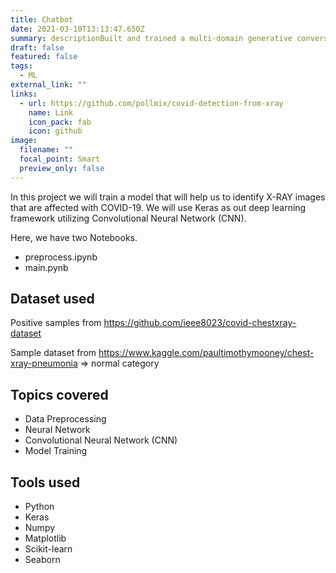 ```yaml
---
title: Chatbot
date: 2021-03-10T13:13:47.650Z
summary: descriptionBuilt and trained a multi-domain generative conversational model that can carry out a meaningful conversation with a human in multiple domains.
draft: false
featured: false
tags:
  - ML
external_link: ""
links:
  - url: https://github.com/pollmix/covid-detection-from-xray
    name: Link
    icon_pack: fab
    icon: github
image:
  filename: ""
  focal_point: Smart
  preview_only: false
---
```


In this project we will train a model that will help us to identify X-RAY images that are affected with COVID-19. We will use Keras as out deep learning framework utilizing Convolutional Neural Network (CNN).

Here, we have two Notebooks.

- preprocess.ipynb
- main.pynb

## Dataset used

Positive samples from https://github.com/ieee8023/covid-chestxray-dataset

Sample dataset from https://www.kaggle.com/paultimothymooney/chest-xray-pneumonia => normal category

## Topics covered

- Data Preprocessing
- Neural Network
- Convolutional Neural Network (CNN)
- Model Training

## Tools used

- Python
- Keras
- Numpy
- Matplotlib
- Scikit-learn
- Seaborn
